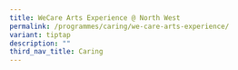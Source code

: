```yaml
---
title: WeCare Arts Experience @ North West
permalink: /programmes/caring/we-care-arts-experience/
variant: tiptap
description: ""
third_nav_title: Caring
---
```

